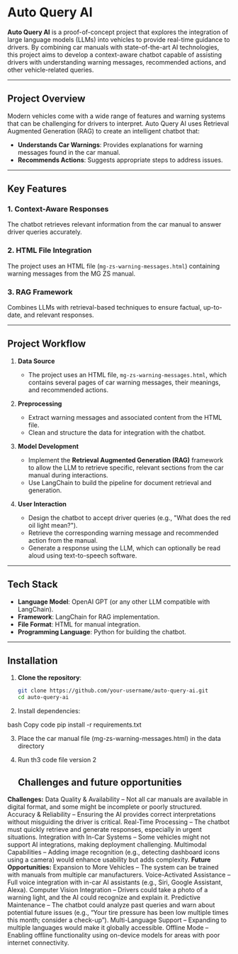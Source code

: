 # **Auto Query AI**

**Auto Query AI** is a proof-of-concept project that explores the integration of large language models (LLMs) into vehicles to provide real-time guidance to drivers. By combining car manuals with state-of-the-art AI technologies, this project aims to develop a context-aware chatbot capable of assisting drivers with understanding warning messages, recommended actions, and other vehicle-related queries.

---

## **Project Overview**

Modern vehicles come with a wide range of features and warning systems that can be challenging for drivers to interpret. Auto Query AI uses Retrieval Augmented Generation (RAG) to create an intelligent chatbot that:

- **Understands Car Warnings**: Provides explanations for warning messages found in the car manual.
- **Recommends Actions**: Suggests appropriate steps to address issues.


---

## **Key Features**

### **1. Context-Aware Responses**
The chatbot retrieves relevant information from the car manual to answer driver queries accurately.

### **2. HTML File Integration**
The project uses an HTML file (`mg-zs-warning-messages.html`) containing warning messages from the MG ZS manual.

### **3. RAG Framework**
Combines LLMs with retrieval-based techniques to ensure factual, up-to-date, and relevant responses.

---

## **Project Workflow**

1. **Data Source**
   - The project uses an HTML file, `mg-zs-warning-messages.html`, which contains several pages of car warning messages, their meanings, and recommended actions.

2. **Preprocessing**
   - Extract warning messages and associated content from the HTML file.
   - Clean and structure the data for integration with the chatbot.

3. **Model Development**
   - Implement the **Retrieval Augmented Generation (RAG)** framework to allow the LLM to retrieve specific, relevant sections from the car manual during interactions.
   - Use LangChain to build the pipeline for document retrieval and generation.

4. **User Interaction**
   - Design the chatbot to accept driver queries (e.g., "What does the red oil light mean?").
   - Retrieve the corresponding warning message and recommended action from the manual.
   - Generate a response using the LLM, which can optionally be read aloud using text-to-speech software.

---

## **Tech Stack**

- **Language Model**: OpenAI GPT (or any other LLM compatible with LangChain).
- **Framework**: LangChain for RAG implementation.
- **File Format**: HTML for manual integration.
- **Programming Language**: Python for building the chatbot.

---

## **Installation**

1. **Clone the repository**:
   ```bash
   git clone https://github.com/your-username/auto-query-ai.git
   cd auto-query-ai
2. Install dependencies:

bash
Copy code
pip install -r requirements.txt

3. Place the car manual file (mg-zs-warning-messages.html) in the data directory
4. Run th3 code file version 2

   ## **Challenges and future opportunities**

**Challenges:**
Data Quality & Availability – Not all car manuals are available in digital format, and some might be incomplete or poorly structured.
Accuracy & Reliability – Ensuring the AI provides correct interpretations without misguiding the driver is critical.
Real-Time Processing – The chatbot must quickly retrieve and generate responses, especially in urgent situations.
Integration with In-Car Systems – Some vehicles might not support AI integrations, making deployment challenging.
Multimodal Capabilities – Adding image recognition (e.g., detecting dashboard icons using a camera) would enhance usability but adds complexity.
**Future Opportunities:**
Expansion to More Vehicles – The system can be trained with manuals from multiple car manufacturers.
Voice-Activated Assistance – Full voice integration with in-car AI assistants (e.g., Siri, Google Assistant, Alexa).
Computer Vision Integration – Drivers could take a photo of a warning light, and the AI could recognize and explain it.
Predictive Maintenance – The chatbot could analyze past queries and warn about potential future issues (e.g., “Your tire pressure has been low multiple times this month; consider a check-up”).
Multi-Language Support – Expanding to multiple languages would make it globally accessible.
Offline Mode – Enabling offline functionality using on-device models for areas with poor internet connectivity.

